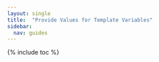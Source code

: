 ```yaml
---
layout: single
title:  "Provide Values for Template Variables"
sidebar:
  nav: guides
---
```


{% include toc %}
